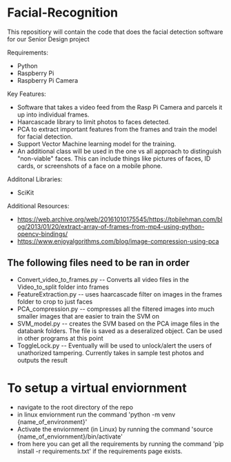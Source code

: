 # Facial-Recognition
This repositiory will contain the code that does the facial detection software for our Senior Design project 

Requirements:
* Python
* Raspberry Pi
* Raspberry Pi Camera

Key Features:
* Software that takes a video feed from the Rasp Pi Camera and parcels it up into individual frames.
* Haarcascade library to limit photos to faces detected.
* PCA to extract important features from the frames and train the model for facial detection.
* Support Vector Machine learning model for the training.
* An additional class will be used in the one vs all approach to distinguish "non-viable" faces. This can include things like pictures of faces, ID cards, or screenshots of a face on a mobile phone.

Additonal Libraries:
* SciKit

Additional Resources:
* https://web.archive.org/web/20161010175545/https://tobilehman.com/blog/2013/01/20/extract-array-of-frames-from-mp4-using-python-opencv-bindings/
* https://www.enjoyalgorithms.com/blog/image-compression-using-pca

## The following files need to be ran in order
* Convert_video_to_frames.py -- Converts all video files in the Video_to_split folder into frames
* FeatureExtraction.py -- uses haarcascade filter on images in the frames folder to crop to just faces
* PCA_compression.py -- compresses all the filtered images into much smaller images that are easier to train the SVM on
* SVM_model.py -- creates the SVM based on the PCA image files in the databank folders. The file is saved as a deseralized object. Can be used in other programs at this point
* ToggleLock.py -- Eventually will be used to unlock/alert the users of unathorized tampering. Currently takes in sample test photos and outputs the result

# To setup a virtual enviornment
* navigate to the root directory of the repo
* in linux enviornment run the command 'python -m venv {name_of_environment}'
* Activate the enviornment (in Linux) by running the command 'source {name_of_enviornment}/bin/activate'
* from here you can get all the requirements by running the command 'pip install -r requirements.txt' if the requirements page exists.
